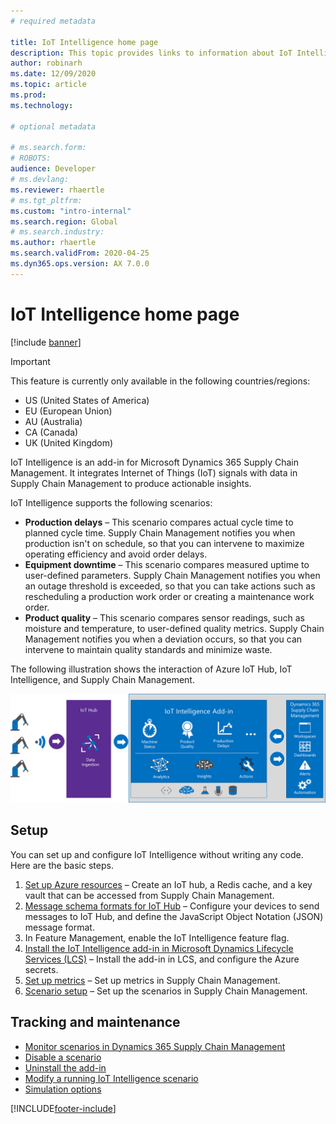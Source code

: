 ```yaml
---
# required metadata

title: IoT Intelligence home page
description: This topic provides links to information about IoT Intelligence.
author: robinarh
ms.date: 12/09/2020
ms.topic: article
ms.prod: 
ms.technology: 

# optional metadata

# ms.search.form: 
# ROBOTS: 
audience: Developer
# ms.devlang: 
ms.reviewer: rhaertle
# ms.tgt_pltfrm: 
ms.custom: "intro-internal"
ms.search.region: Global
# ms.search.industry: 
ms.author: rhaertle
ms.search.validFrom: 2020-04-25
ms.dyn365.ops.version: AX 7.0.0
---
```


# IoT Intelligence home page

[!include [banner](../../includes/banner.md)]

> [!IMPORTANT]
> This feature is currently only available in the following countries/regions:
>
> - US (United States of America)
> - EU (European Union)
> - AU (Australia)
> - CA (Canada)
> - UK (United Kingdom)

IoT Intelligence is an add-in for Microsoft Dynamics 365 Supply Chain Management. It integrates Internet of Things (IoT) signals with data in Supply Chain Management to produce actionable insights.

IoT Intelligence supports the following scenarios:

+ **Production delays** – This scenario compares actual cycle time to planned cycle time. Supply Chain Management notifies you when production isn't on schedule, so that you can intervene to maximize operating efficiency and avoid order delays.
+ **Equipment downtime** – This scenario compares measured uptime to user-defined parameters. Supply Chain Management notifies you when an outage threshold is exceeded, so that you can take actions such as rescheduling a production work order or creating a maintenance work order.
+ **Product quality** – This scenario compares sensor readings, such as moisture and temperature, to user-defined quality metrics. Supply Chain Management notifies you when a deviation occurs, so that you can intervene to maintain quality standards and minimize waste.

The following illustration shows the interaction of Azure IoT Hub, IoT Intelligence, and Supply Chain Management.

![IoT Hub, IoT Intelligence, and Supply Chain Management](media/iot_intelligence.png)

## Setup

You can set up and configure IoT Intelligence without writing any code. Here are the basic steps.

1. [Set up Azure resources](iot-azure-setup.md) – Create an IoT hub, a Redis cache, and a key vault that can be accessed from Supply Chain Management.
2. [Message schema formats for IoT Hub](iot-schema-format.md) – Configure your devices to send messages to IoT Hub, and define the JavaScript Object Notation (JSON) message format.
3. In Feature Management, enable the IoT Intelligence feature flag. 
4. [Install the IoT Intelligence add-in in Microsoft Dynamics Lifecycle Services (LCS)](iot-lcs-setup.md) – Install the add-in in LCS, and configure the Azure secrets.
5. [Set up metrics](iot-metrics-setup.md) – Set up metrics in Supply Chain Management.
6. [Scenario setup](iot-scenario-setup.md) – Set up the scenarios in Supply Chain Management.

## Tracking and maintenance

+ [Monitor scenarios in Dynamics 365 Supply Chain Management](iot-management.md#monitor-scenarios)
+ [Disable a scenario](iot-scenario-setup.md#disable-a-scenario)
+ [Uninstall the add-in](iot-lcs-setup.md#uninstall-addin)
+ [Modify a running IoT Intelligence scenario](iot-management.md#modify-a-running-iot-intelligence-scenario)
+ [Simulation options](iot-management.md#simulation-options)


[!INCLUDE[footer-include](../../includes/footer-banner.md)]